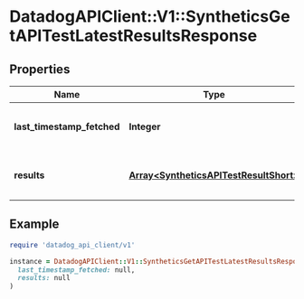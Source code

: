 # DatadogAPIClient::V1::SyntheticsGetAPITestLatestResultsResponse

## Properties

| Name | Type | Description | Notes |
| ---- | ---- | ----------- | ----- |
| **last_timestamp_fetched** | **Integer** | Timestamp of the latest API test run. | [optional] |
| **results** | [**Array&lt;SyntheticsAPITestResultShort&gt;**](SyntheticsAPITestResultShort.md) | Result of the latest API test run. | [optional] |

## Example

```ruby
require 'datadog_api_client/v1'

instance = DatadogAPIClient::V1::SyntheticsGetAPITestLatestResultsResponse.new(
  last_timestamp_fetched: null,
  results: null
)
```

